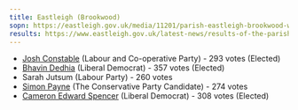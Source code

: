 ```yaml
---
title: Eastleigh (Brookwood)
sopn: https://eastleigh.gov.uk/media/11201/parish-eastleigh-brookwood-ward.pdf
results: https://www.eastleigh.gov.uk/latest-news/results-of-the-parish-council-elections-5-may-2022
---
```


- [Josh Constable](https://whocanivotefor.co.uk/person/36142/josh-constable) (Labour and Co-operative Party) - 293 votes (Elected)
- [Bhavin Dedhia](https://whocanivotefor.co.uk/person/84251/bhavin-dedhia) (Liberal Democrat) - 357 votes (Elected)
- Sarah Jutsum (Labour Party) - 260 votes
- [Simon Payne](https://whocanivotefor.co.uk/person/16570/simon-payne) (The Conservative Party Candidate) - 274 votes
- [Cameron Edward Spencer](https://whocanivotefor.co.uk/person/86851/cameron-edward-spencer) (Liberal Democrat) - 308 votes (Elected)
